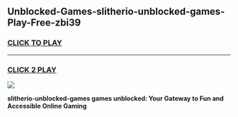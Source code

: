
## Unblocked-Games-slitherio-unblocked-games-Play-Free-zbi39
<h3>
<a href="https://premium76.site?title=slitherio-unblocked-games&ref=22A">CLICK TO PLAY</a></h3>
<hr>

<h3>
<a href="https://premium76.site?title=slitherio-unblocked-games&ref=22A">CLICK 2 PLAY</a>
  
</h3>

<a href="https://premium76.site?title=slitherio-unblocked-games&ref=22A"><img src="https://clearcache.store/games.png"></a>


**slitherio-unblocked-games games unblocked: Your Gateway to Fun and Accessible Online Gaming**
